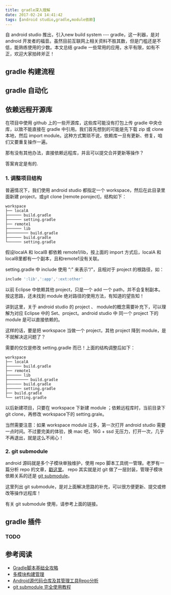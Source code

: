```yaml
---
title: gradle深入理解
date: 2017-02-24 14:41:42
tags: [android studio,gradle,module依赖]
---
```

自 android studio 推出，引入new build system --- gradle，这一利器，是对 android 开发者的福音。虽然目前互联网上相关资料不胜其数，但是门槛还是不低，能熟练使用的少数。本文总结 gradle 一些常用的应用，水平有限，如有不正，欢迎大家拍砖斧正！
<!-- more -->

## gradle 构建流程

## gradle 自动化

## 依赖远程开源库
在项目中使用 github 上的一些开源库，这些库可能没有打包上传 gradle 中央仓库，以致不能直接在 gradle 中引用。我们首先想到的可能是先下载 zip 或 clone 本地，然后  import module。这种方式繁琐不说，依赖库一旦有更新、修复，咱们又要重复操作一遍。

那有没有其他办法，直接依赖远程库，并且可以提交合并更新等操作？

答案肯定是有的.

### 1. 调整项目结构
普遍情况下，我们使用 android studio 都指定一个 workspace，然后在此目录里面新建 project，或git clone [remote poroject]，结构如下：
```shell
workspace
├── localA
├────── build.gradle
├────── setting.gradle
├── remote1
├────── lib
├───────── build.gradle
├────── build.gradle
└────── setting.gradle

```
假设localA 和 localB 都依赖 remote1/lib，按上面的 import 方式后，localA 和 localB里都有一个副本，且和remote1没有关联。

setting.gradle 中 include 使用 “:” 来表示“/”，且相对于 project 的根路径，如：
``` gradle
include ':lib',':app',':ext:other'

```

以前 Eclipse 中依赖其他 project，只是一个 add 一个 path，并不会复制副本。按这思路，还未找到 module 绝对路径的使用方法，有知道的望告知！

讲到这里，关于 android studio 的 project 、 module的概念需要补充下，可以理解为对应 Eclipse 中的 Set、project。android studio 中 同一个 project 下的 module 是可以直接依赖的。

这样的话，要是把 workspace 当做一个 project，其他 project 降到 module，是不就解决这问题了？

需要的仅仅是修改 setting.gradle 而已！上面的结构调整后如下：
```shell
workspace
├── localA
├────── build.gradle
├── remote1
├────── lib
├───────── build.gradle
├────── build.gradle
├────── setting.gradle
├── build.gradle
└── setting.gradle

```
以后新建项目，只要在 workspace 下新建 module ；依赖远程库时，当前目录下 git clone，再修改 workspace下的 setting.grale。

当然需要注意：如果 workspace module 过多，第一次打开 android studio 需要一点时间。不过要完美的体验，换 mac 吧，16G + ssd 无压力，打开一次，几乎不再退出，就是这么不闹心！


### 2. git submodule
android 源码就是多个子模块单独维护，使用 repo 脚本工具统一管理。老罗有一篇分析 repo 的文章，[戳这里](#Android源代码仓库及其管理工具Repo分析)。 repo 其实就是对 git 做了一层封装，管理子模块依赖关系的还是 [git submodule](#gitsubmodule完全使用教程)。

这里列出 git submodule，是对上面解决思路的补充，可以很方便更新、提交或修改等操作远程库！

有关 git submodule 使用，请参考上面的链接。

## gradle 插件
### TODO


## 参考阅读
- [Gradle脚本基础全攻略](http://blog.csdn.net/yanbober/article/details/49314255)
- [多模块构建管理](http://yamlee.me/2016/04/20/2016-04-20-GradleForAndroid%E7%B3%BB%E5%88%975/)
- [Android源代码仓库及其管理工具Repo分析](http://blog.csdn.net/luoshengyang/article/details/18195205)
- [git submodule 完全使用教程](http://www.kafeitu.me/git/2012/03/27/git-submodule.html)
